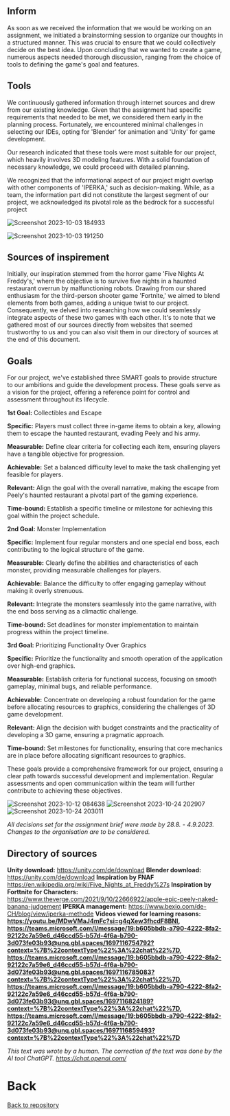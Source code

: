 ## Inform

As soon as we received the information that we would be working on an assignment, we initiated a brainstorming session to organize our thoughts in a structured manner. This was crucial to ensure that we could collectively decide on the best idea. Upon concluding that we wanted to create a game, numerous aspects needed thorough discussion, ranging from the choice of tools to defining the game's goal and features.


## Tools
We continuously gathered information through internet sources and drew from our existing knowledge. Given that the assignment had specific requirements that needed to be met, we considered them early in the planning process. Fortunately, we encountered minimal challenges in selecting our IDEs, opting for 'Blender' for animation and 'Unity' for game development.

Our research indicated that these tools were most suitable for our project, which heavily involves 3D modeling features. With a solid foundation of necessary knowledge, we could proceed with detailed planning.

We recognized that the informational aspect of our project might overlap with other components of 'IPERKA,' such as decision-making. While, as a team, the information part did not constitute the largest segment of our project, we acknowledged its pivotal role as the bedrock for a successful project

![Screenshot 2023-10-03 184933](https://github.com/Maximilian-Noethe/m413_ap23a_FNAP/assets/142780256/811cdb4a-1dc2-4751-b765-c69a79943262)


![Screenshot 2023-10-03 191250](https://github.com/Maximilian-Noethe/m413_ap23a_FNAP/assets/142780256/a3296b53-0906-4ca2-b2ab-ad6c523fbb56)
## Sources of inspirement

Initially, our inspiration stemmed from the horror game 'Five Nights At Freddy's,' where the objective is to survive five nights in a haunted restaurant overrun by malfunctioning robots. Drawing from our shared enthusiasm for the third-person shooter game 'Fortnite,' we aimed to blend elements from both games, adding a unique twist to our project. Consequently, we delved into researching how we could seamlessly integrate aspects of these two games with each other. It's to note that we gathered most of our sources directly from websites that seemed trustworthy to us and you can also visit them in our directory of sources at the end of this document.

## Goals
For our project, we've established three SMART goals to provide structure to our ambitions and guide the development process. These goals serve as a vision for the project, offering a reference point for control and assessment throughout its lifecycle.


**1st Goal:** Collectibles and Escape

**Specific:** Players must collect three in-game items to obtain a key, allowing them to escape the haunted restaurant, evading Peely and his army.

**Measurable:** Define clear criteria for collecting each item, ensuring players have a tangible objective for progression.

**Achievable:** Set a balanced difficulty level to make the task challenging yet feasible for players.

**Relevant:** Align the goal with the overall narrative, making the escape from Peely's haunted restaurant a pivotal part of the gaming experience.

**Time-bound:** Establish a specific timeline or milestone for achieving this goal within the project schedule.  


**2nd Goal:** Monster Implementation

**Specific:** Implement four regular monsters and one special end boss, each contributing to the logical structure of the game.

**Measurable:** Clearly define the abilities and characteristics of each monster, providing measurable challenges for players.

**Achievable:** Balance the difficulty to offer engaging gameplay without making it overly strenuous.

**Relevant:** Integrate the monsters seamlessly into the game narrative, with the end boss serving as a climactic challenge.

**Time-bound:** Set deadlines for monster implementation to maintain progress within the project timeline.  


**3rd Goal:** Prioritizing Functionality Over Graphics

**Specific:** Prioritize the functionality and smooth operation of the application over high-end graphics.

**Measurable:** Establish criteria for functional success, focusing on smooth gameplay, minimal bugs, and reliable performance.

**Achievable:** Concentrate on developing a robust foundation for the game before allocating resources to graphics, considering the challenges of 3D game development.

**Relevant:** Align the decision with budget constraints and the practicality of developing a 3D game, ensuring a pragmatic approach.

**Time-bound:** Set milestones for functionality, ensuring that core mechanics are in place before allocating significant resources to graphics.


These goals provide a comprehensive framework for our project, ensuring a clear path towards successful development and implementation. Regular assessments and open communication within the team will further contribute to achieving these objectives.


![Screenshot 2023-10-12 084638](https://github.com/Maximilian-Noethe/m413_ap23a_FNAP/assets/142780256/58d4911e-e9a0-426d-bc6c-62f1a5d9d699)
![Screenshot 2023-10-24 202907](https://github.com/Maximilian-Noethe/m413_ap23a_FNAP/assets/142780256/a522ce14-63c8-4e76-a83e-822f55b1358a)
![Screenshot 2023-10-24 203011](https://github.com/Maximilian-Noethe/m413_ap23a_FNAP/assets/142780256/a5c68e94-94d4-4c29-887c-766ba0ca8dee)

*All decisions set for the assignment brief were made by 28.8. - 4.9.2023. Changes to the organisation are to be considered.*

## Directory of sources

**Unity download:** https://unity.com/de/download
**Blender download:** https://unity.com/de/download
**Inspiration by FNAF** https://en.wikipedia.org/wiki/Five_Nights_at_Freddy%27s
**Inspiration by Forttnite for Characters:** https://www.theverge.com/2021/9/10/22666922/apple-epic-peely-naked-banana-judgement
**IPERKA management:** https://www.bexio.com/de-CH/blog/view/iperka-methode
**Videos viewed for learning reasons: https://youtu.be/MDwVMaJ4mFc?si=g4qXew3fhcdF8BNl, https://teams.microsoft.com/l/message/19:b605bbdb-a790-4222-8fa2-92122c7a59e6_d46ccd55-b57d-4f6a-b790-3d073fe03b93@unq.gbl.spaces/1697116754792?context=%7B%22contextType%22%3A%22chat%22%7D, https://teams.microsoft.com/l/message/19:b605bbdb-a790-4222-8fa2-92122c7a59e6_d46ccd55-b57d-4f6a-b790-3d073fe03b93@unq.gbl.spaces/1697116785083?context=%7B%22contextType%22%3A%22chat%22%7D, https://teams.microsoft.com/l/message/19:b605bbdb-a790-4222-8fa2-92122c7a59e6_d46ccd55-b57d-4f6a-b790-3d073fe03b93@unq.gbl.spaces/1697116824189?context=%7B%22contextType%22%3A%22chat%22%7D, https://teams.microsoft.com/l/message/19:b605bbdb-a790-4222-8fa2-92122c7a59e6_d46ccd55-b57d-4f6a-b790-3d073fe03b93@unq.gbl.spaces/1697116859493?context=%7B%22contextType%22%3A%22chat%22%7D**


*This text was wrote by a human. The correction of the text was done by the AI tool ChatGPT. https://chat.openai.com/*

# Back
[Back to repository]



[Back to repository]: https://github.com/Maximilian-Noethe/m413_ap23a_FNAP/tree/main

